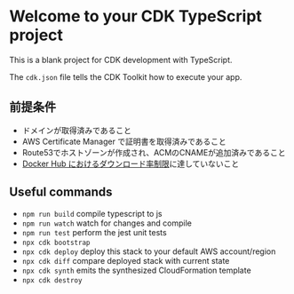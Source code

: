 # Welcome to your CDK TypeScript project

This is a blank project for CDK development with TypeScript.

The `cdk.json` file tells the CDK Toolkit how to execute your app.

## 前提条件
* ドメインが取得済みであること
* AWS Certificate Manager で証明書を取得済みであること
* Route53でホストゾーンが作成され、ACMのCNAMEが追加済みであること
* [Docker Hub におけるダウンロード率制限](https://matsuand.github.io/docs.docker.jp.onthefly/docker-hub/download-rate-limit/)に達していないこと

## Useful commands

* `npm run build`   compile typescript to js
* `npm run watch`   watch for changes and compile
* `npm run test`    perform the jest unit tests
* `npx cdk bootstrap`
* `npx cdk deploy`  deploy this stack to your default AWS account/region
* `npx cdk diff`    compare deployed stack with current state
* `npx cdk synth`   emits the synthesized CloudFormation template
* `npx cdk destroy`
